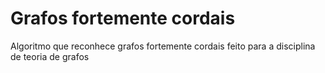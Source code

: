 # Grafos fortemente cordais
Algoritmo que reconhece grafos fortemente cordais feito para a disciplina de teoria de grafos
